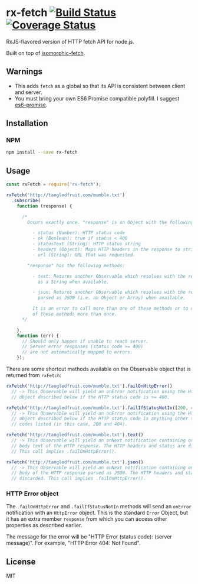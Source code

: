 # rx-fetch [![Build Status](https://travis-ci.org/tangledfruit/rx-fetch.svg?branch=master)](https://travis-ci.org/tangledfruit/rx-fetch) [![Coverage Status](https://coveralls.io/repos/tangledfruit/rx-fetch/badge.svg?branch=master&service=github)](https://coveralls.io/github/tangledfruit/rx-fetch?branch=master)

RxJS-flavored version of HTTP fetch API for node.js.

Built on top of [isomorphic-fetch](https://github.com/matthew-andrews/isomorphic-fetch).


## Warnings

- This adds `fetch` as a global so that its API is consistent between client and server.
- You must bring your own ES6 Promise compatible polyfill. I suggest [es6-promise](https://github.com/jakearchibald/es6-promise).

## Installation

### NPM

```sh
npm install --save rx-fetch
```

## Usage

```js
const rxFetch = require('rx-fetch');

rxFetch('http://tangledfruit.com/mumble.txt')
  .subscribe(
    function (response) {

      /*
        Occurs exactly once. "response" is an Object with the following properties:

          - status (Number): HTTP status code
          - ok (Boolean): true if status < 400
          - statusText (String): HTTP status string
          - headers (Object): Maps HTTP headers in the response to string values
          - url (String): URL that was requested.

        "response" has the following methods:

          - text: Returns another Observable which resolves with the response body
            as a String when available.

          - json: Returns another Observable which resolves with the response body
            parsed as JSON (i.e. an Object or Array) when available.

          It is an error to call more than one of these methods or to call any
          of these methods more than once.
      */

    },
    function (err) {
      // Should only happen if unable to reach server.
      // Server error responses (status code >= 400)
      // are not automatically mapped to errors.
    });
```

There are some shortcut methods available on the Observable object that is returned from `rxFetch`:

```js
rxFetch('http://tangledfruit.com/mumble.txt').failOnHttpError()
  // -> This Observable will yield an onError notification using the HttpError
  // object described below if the HTTP status code is >= 400.
```

```js
rxFetch('http://tangledfruit.com/mumble.txt').failIfStatusNotIn([200, 404])
  // -> This Observable will yield an onError notification using the HttpError
  // object described below if the HTTP status code is anything other than the
  // codes listed (in this case, 200 and 404).
```

```js
rxFetch('http://tangledfruit.com/mumble.txt').text()
  // -> This Observable will yield an onNext notification containing only the
  // body text of the HTTP response. The HTTP headers and status are discarded.
  // This call implies .failOnHttpError().
```

```js
rxFetch('http://tangledfruit.com/mumble.txt').json()
  // -> This Observable will yield an onNext notification containing only the
  // body of the HTTP response parsed as JSON. The HTTP headers and status are
  // discarded. This call implies .failOnHttpError().
```

### HTTP Error object

The `.failOnHttpError` and `.failIfStatusNotIn` methods will send an `onError`
notification with an `HttpError` object. This is the standard `Error` Object,
but it has an extra member `response` from which you can access other properties
as described earlier.

The message for the error will be "HTTP Error (status code): (server message)".
For example, "HTTP Error 404: Not Found".


## License

MIT
